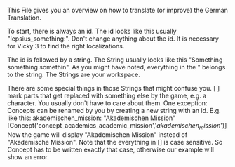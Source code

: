 This File gives you an overview on how to translate (or improve) the German Translation.

To start, there is always an id. The id looks like this usually "lepsius_something:".
Don't change anything about the id. It is necessary for Vicky 3 to find
the right localizations.

The id is followed by a string. The String usually looks like this "Something something somethin".
As you might have noted, everything in the " belongs to the string.
The Strings are your workspace.

There are some special things in those Strings that might confuse you.
[ ] mark parts that get replaced with something else by the game, e.g. a character.
You usually don't have to care about them. One exception:
Concepts can be renamed by you by creating a new string with an id. E.g. like this:
akademischen_mission: "Akademischen Mission"
[Concept('concept_academics_academic_mission','$akademischen_mission$')]
Now the game will display "Akademischen Mission" instead of "Akademische Mission".
Note that the everything in [] is case sensitive. So Concept has to be written exactly that case, otherwise
our example will show an error.

